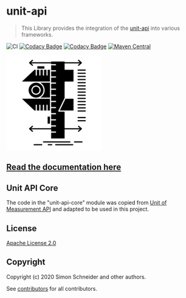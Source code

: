 # unit-api

> This Library provides the integration of the [unit-api](https://github.com/unitsofmeasurement) into various frameworks.

![CI](https://github.com/raynigon/unit-api/workflows/CI/badge.svg)
[![Codacy Badge](https://api.codacy.com/project/badge/Grade/05af413562694d6ba3b3a923d86da210)](https://app.codacy.com/manual/raynigon/unit-api?utm_source=github.com&utm_medium=referral&utm_content=raynigon/unit-api&utm_campaign=Badge_Grade_Dashboard)
[![Codacy Badge](https://app.codacy.com/project/badge/Coverage/16680694f7a84aab8246e4a7f57b06f3)](https://www.codacy.com/manual/raynigon/unit-api?utm_source=github.com&utm_medium=referral&utm_content=raynigon/unit-api&utm_campaign=Badge_Coverage)
[![Maven Central](https://maven-badges.herokuapp.com/maven-central/com.raynigon.unit-api/jackson-module/badge.svg)](https://search.maven.org/search?q=com.raynigon.unit-api)

<a href="https://unit-api.raynigon.com/" target="_blank">
    <img src="./docs/logo.png" width="250" height="250">
</a>

## [Read the documentation here](http://unit-api.raynigon.com)

## Unit API Core
The code in the "unit-api-core" module was copied from [Unit of Measurement API](https://unitsofmeasurement.github.io/unit-api/)
and adapted to be used in this project.

## License
[Apache License 2.0](LICENSE)

## Copyright

Copyright (c) 2020 Simon Schneider and other authors.

See [contributors](https://github.com/raynigon/unit-api/graphs/contributors) for all contributors.
